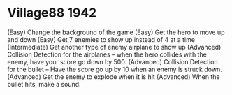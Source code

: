 # Village88 1942

(Easy) Change the background of the game
(Easy) Get the hero to move up and down
(Easy) Get 7 enemies to show up instead of 4 at a time
(Intermediate) Get another type of enemy airplane to show up
(Advanced) Collision Detection for the airplanes – when the hero collides with the enemy, have your score go down by 500.
(Advanced) Collision Detection for the bullet – Have the score go up by 10 when an enemy is struck down.
(Advanced) Get the enemy to explode when it is hit
(Advanced) When the bullet hits, make a sound.
